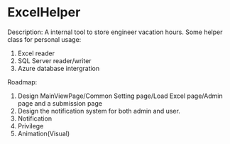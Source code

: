 # ExcelHelper
Description:
A internal tool to store engineer vacation hours.
Some helper class for personal usage:
1. Excel reader
2. SQL Server reader/writer
3. Azure database intergration 


Roadmap:
1. Design MainViewPage/Common Setting page/Load Excel page/Admin page and a submission page
2. Design the notification system for both admin and user.
3. Notification
4. Privilege
5. Animation(Visual)
